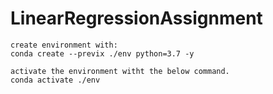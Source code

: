 # LinearRegressionAssignment
```
create environment with:
conda create --previx ./env python=3.7 -y

activate the environment witht the below command.
conda activate ./env
